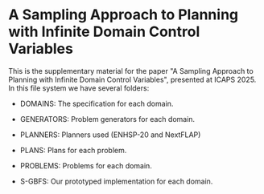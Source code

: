 # A Sampling Approach to Planning with Infinite Domain Control Variables

This is the supplementary material for the paper "A Sampling Approach to Planning with Infinite Domain Control Variables", presented at ICAPS 2025. In this file system we have several folders:

- DOMAINS: The specification for each domain. 

- GENERATORS: Problem generators for each domain.

- PLANNERS: Planners used (ENHSP-20 and NextFLAP)

- PLANS: Plans for each problem.

- PROBLEMS: Problems for each domain.

- S-GBFS: Our prototyped implementation for each domain.
